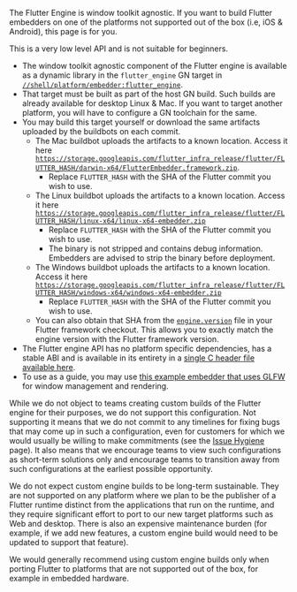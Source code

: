 The Flutter Engine is window toolkit agnostic. If you want to build Flutter embedders on one of the platforms not supported out of the box (i.e, iOS & Android), this page is for you.

This is a very low level API and is not suitable for beginners.

* The window toolkit agnostic component of the Flutter engine is available as a dynamic library in the `flutter_engine` GN target in [`//shell/platform/embedder:flutter_engine`](https://github.com/flutter/flutter/blob/5517cc9b3b3bcf12431b47f495e342a30b738835/engine/src/flutter/shell/platform/embedder/BUILD.gn#L558).
* That target must be built as part of the host GN build. Such builds are already available for desktop Linux & Mac. If you want to target another platform, you will have to configure a GN toolchain for the same.
* You may build this target yourself or download the same artifacts uploaded by the buildbots on each commit.
  * The Mac buildbot uploads the artifacts to a known location. Access it here [`https://storage.googleapis.com/flutter_infra_release/flutter/FLUTTER_HASH/darwin-x64/FlutterEmbedder.framework.zip`](https://storage.googleapis.com/flutter_infra_release/flutter/e672b006cb34c921db85b8e2f482ed3144a4574b/darwin-x64/FlutterEmbedder.framework.zip).
    * Replace `FLUTTER_HASH` with the SHA of the Flutter commit you wish to use.
  * The Linux buildbot uploads the artifacts to a known location. Access it here [`https://storage.googleapis.com/flutter_infra_release/flutter/FLUTTER_HASH/linux-x64/linux-x64-embedder.zip`](https://storage.googleapis.com/flutter_infra_release/flutter/e672b006cb34c921db85b8e2f482ed3144a4574b/linux-x64/linux-x64-embedder.zip)
    * Replace `FLUTTER_HASH` with the SHA of the Flutter commit you wish to use.
    * The binary is not stripped and contains debug information. Embedders are advised to strip the binary before deployment.
  * The Windows buildbot uploads the artifacts to a known location. Access it here [`https://storage.googleapis.com/flutter_infra_release/flutter/FLUTTER_HASH/windows-x64/windows-x64-embedder.zip`](https://storage.googleapis.com/flutter_infra_release/flutter/e672b006cb34c921db85b8e2f482ed3144a4574b/windows-x64/windows-x64-embedder.zip)
    * Replace `FLUTTER_HASH` with the SHA of the Flutter commit you wish to use.
  * You can also obtain that SHA from the [`engine.version`](https://github.com/flutter/flutter/blob/main/bin/internal/engine.version) file in your Flutter framework checkout. This allows you to exactly match the engine version with the Flutter framework version.
* The Flutter engine API has no platform specific dependencies, has a stable ABI and is available in its entirety in a [single C header file available here](https://github.com/flutter/engine/blob/master/engine/src/flutter/shell/platform/embedder/embedder.h).
* To use as a guide, you may use [this example embedder that uses GLFW](https://github.com/flutter/engine/blob/master/engine/src/flutter/examples/glfw/FlutterEmbedderGLFW.cc) for window management and rendering.

While we do not object to teams creating custom builds of the Flutter engine for their purposes, we do not support this configuration. Not supporting it means that we do not commit to any timelines for fixing bugs that may come up in such a configuration, even for customers for which we would usually be willing to make commitments (see the [Issue Hygiene](../contributing/issue_hygiene/README.md) page). It also means that we encourage teams to view such configurations as short-term solutions only and encourage teams to transition away from such configurations at the earliest possible opportunity.

We do not expect custom engine builds to be long-term sustainable. They are not supported on any platform where we plan to be the publisher of a Flutter runtime distinct from the applications that run on the runtime, and they require significant effort to port to our new target platforms such as Web and desktop. There is also an expensive maintenance burden (for example, if we add new features, a custom engine build would need to be updated to support that feature).

We would generally recommend using custom engine builds only when porting Flutter to platforms that are not supported out of the box, for example in embedded hardware.
